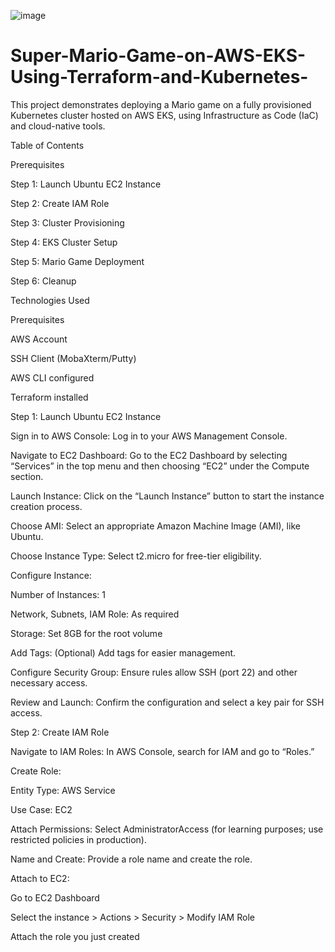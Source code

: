 ![image](https://github.com/user-attachments/assets/0631bab1-02a6-4102-89e2-b78cc398280a)
# Super-Mario-Game-on-AWS-EKS-Using-Terraform-and-Kubernetes-
This project demonstrates deploying a Mario game on a fully provisioned Kubernetes cluster hosted on AWS EKS, using Infrastructure as Code (IaC) and cloud-native tools.

Table of Contents

Prerequisites

Step 1: Launch Ubuntu EC2 Instance

Step 2: Create IAM Role

Step 3: Cluster Provisioning

Step 4: EKS Cluster Setup

Step 5: Mario Game Deployment

Step 6: Cleanup

Technologies Used

Prerequisites

AWS Account

SSH Client (MobaXterm/Putty)

AWS CLI configured

Terraform installed

Step 1: Launch Ubuntu EC2 Instance

Sign in to AWS Console: Log in to your AWS Management Console.

Navigate to EC2 Dashboard: Go to the EC2 Dashboard by selecting “Services” in the top menu and then choosing “EC2” under the Compute section.

Launch Instance: Click on the “Launch Instance” button to start the instance creation process.

Choose AMI: Select an appropriate Amazon Machine Image (AMI), like Ubuntu.

Choose Instance Type: Select t2.micro for free-tier eligibility.

Configure Instance:

Number of Instances: 1

Network, Subnets, IAM Role: As required

Storage: Set 8GB for the root volume

Add Tags: (Optional) Add tags for easier management.

Configure Security Group: Ensure rules allow SSH (port 22) and other necessary access.

Review and Launch: Confirm the configuration and select a key pair for SSH access.

Step 2: Create IAM Role

Navigate to IAM Roles: In AWS Console, search for IAM and go to “Roles.”

Create Role:

Entity Type: AWS Service

Use Case: EC2

Attach Permissions: Select AdministratorAccess (for learning purposes; use restricted policies in production).

Name and Create: Provide a role name and create the role.

Attach to EC2:

Go to EC2 Dashboard

Select the instance > Actions > Security > Modify IAM Role

Attach the role you just created
